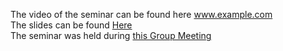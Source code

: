 The video of the seminar can be found here www.example.com \
The slides can be found [Here](www.example.com)\
The seminar was held during [this Group Meeting](../../Updates/2024-03-25)
